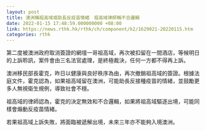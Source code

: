 ```yaml
---
layout: post
title: 澳洲稱祖高域或助長反疫苗情緒　祖高域律師稱不合邏輯
date: 2022-01-15 17:48:59.000000000 +08:00
link: https://news.rthk.hk/rthk/ch/component/k2/1629021-20220115.htm
categories: rthk
---
```


第二度被澳洲政府取消簽證的網壇一哥祖高域，再次被扣留在一間酒店，等候明日的上訴聆訊，案件會由三名法官處理，是終極裁決，任何一方都不得再上訴。

澳洲移民部長霍克，昨日以健康與良好秩序為由，再次撤銷祖高域的簽證。根據法庭文件，霍克認為，如果祖高域留在澳洲，可能助長反接種疫苗的情緒，並鼓勵更多人無視衛生規例，導致社會不穩。

祖高域的律師認為，霍克的決定無效和不合邏輯，如果將祖高域驅逐出境，可能同樣會煽動反疫苗情緒。

若果祖高域上訴失敗，將面臨被遞解出境，未來三年亦不能夠入境澳洲。
